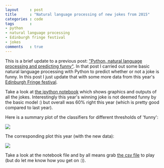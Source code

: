 ```yaml
---
layout     : post
title      : "Natural language processing of new jokes from 2015"
categories : code
tags       :
- python
- natural language processing
- Edinburgh fringe festival
- jokes
comments   : true
---
```


This is a brief update to a previous post: ["Python, natural language processing
and predicting
funny"]({{site.baseurl}}/code/2015/06/14/natural-language-and-predicting-funny/).
In that post I carried out some basic natural language processing with Python to
predict whether or not a joke is funny. In this post I just update that with
some more data from this year's [Edinburgh Fringe
festival](http://www.bbc.co.uk/news/uk-scotland-edinburgh-east-fife-34039927).

Take a look at [the ipython
notebook](https://github.com/drvinceknight/EdinburghFringeJokes/blob/master/nlp-of-jokes-2015.ipynb) which shows graphics and outputs of all the jokes.
Interestingly this year's winning joke is not deemed funny by the basic model :)
but overall was 60% right this year (which is pretty good compared to last
year).

Here is a summary plot of the classifiers for different thresholds of 'funny':

![]({{site.baseurl}}/assets/images/joke_classification_moving_ratio_threshold-all.png)

The corresponding plot this year (with the new data):

![]({{site.baseurl}}/assets/images/joke_classification_moving_ratio_threshold-all-2015.png)

Take a look at the notebook file and by all means grab [the csv
file](https://github.com/drvinceknight/EdinburghFringeJokes/blob/master/jokes.csv) to
play (but do let me know how you get on :)).
